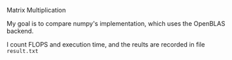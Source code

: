 Matrix Multiplication

My goal is to compare numpy's implementation, which uses the OpenBLAS backend.

I count FLOPS and execution time, and the reults are recorded in file `result.txt`
